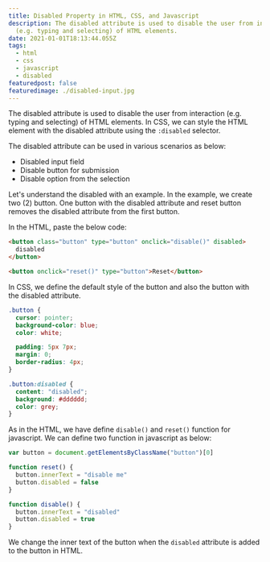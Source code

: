 ```yaml
---
title: Disabled Property in HTML, CSS, and Javascript
description: The disabled attribute is used to disable the user from interaction
  (e.g. typing and selecting) of HTML elements.
date: 2021-01-01T18:13:44.055Z
tags:
  - html
  - css
  - javascript
  - disabled
featuredpost: false
featuredimage: ./disabled-input.jpg
---
```


The disabled attribute is used to disable the user from interaction (e.g. typing and selecting) of HTML elements. In CSS, we can style the HTML element with the disabled attribute using the `:disabled` selector.

The disabled attribute can be used in various scenarios as below:

- Disabled input field
- Disable button for submission
- Disable option from the selection

Let's understand the disabled with an example. In the example, we create two (2) button. One button with the disabled attribute and reset button removes the disabled attribute from the first button.

In the HTML, paste the below code:

```html
<button class="button" type="button" onclick="disable()" disabled>
  disabled
</button>

<button onclick="reset()" type="button">Reset</button>
```

In CSS, we define the default style of the button and also the button with the disabled attribute.

```css
.button {
  cursor: pointer;
  background-color: blue;
  color: white;

  padding: 5px 7px;
  margin: 0;
  border-radius: 4px;
}

.button:disabled {
  content: "disabled";
  background: #dddddd;
  color: grey;
}
```

As in the HTML, we have define `disable()` and `reset()` function for javascript. We can define two function in javascript as below:

```javascript
var button = document.getElementsByClassName("button")[0]

function reset() {
  button.innerText = "disable me"
  button.disabled = false
}

function disable() {
  button.innerText = "disabled"
  button.disabled = true
}
```

We change the inner text of the button when the `disabled` attribute is added to the button in HTML.
